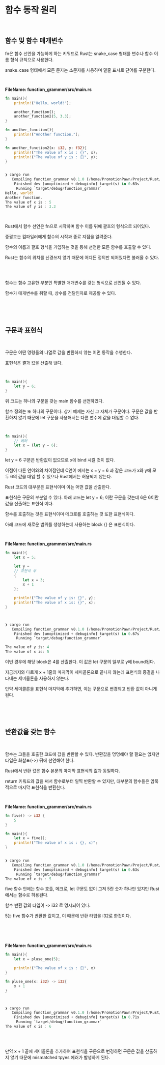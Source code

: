 # 함수 동작 원리 

</br>

## 함수 및 함수 매개변수 

fn은 함수 선언을 가능하게 하는 키워드로 Rust는 snake_case 형태를 변수나 함수 이름 형식 규칙으로 사용한다. 

snake_case 형태에서 모든 문자는 소문자를 사용하며 밑줄 표시로 단어를 구분한다.

</br>

<strong>FileName: function_grammer/src/main.rs</strong>

```rs
fn main(){
    println!("Hello, world!");

    another_function();
    another_function2(5, 3.3);
}

fn another_function(){
    println!("Another function.");
}

fn another_function2(x: i32, y: f32){
    println!("The value of x is : {}", x);
    println!("The value of y is : {}", y);
}


❯ cargo run
   Compiling function_grammar v0.1.0 (/home/PromotionPawn/Project/Rust/function_grammar)
    Finished dev [unoptimized + debuginfo] target(s) in 0.63s
     Running `target/debug/function_grammar`
Hello, world!
Another function.
The value of x is : 5
The value of y is : 3.3
```

</br>

Rust에서 함수 선언은 fn으로 시작하며 함수 이름 뒤에 괄호의 형식으로 되어있다. 

중괄호는 컴파일러에게 함수의 시작과 종료 지점을 알려준다. 

함수의 이름과 괄호 형식을 기입하는 것을 통해 선언한 모든 함수를 호출할 수 있다. 

Rust는 함수의 위치를 신경쓰지 않기 때문에 어디든 정의만 되어있다면 불러올 수 있다. 

</br>
</br>

함수는 함수 고유한 부분인 특별한 매개변수를 갖는 형식으로 선언될 수 있다. 

함수가 매개변수를 취할 때, 상수를 전달인자로 제공할 수 있다. 

</br>
</br>
</br>

## 구문과 표현식

</br>

구문은 어떤 명령들의 나열로 값을 반환하지 않는 어떤 동작을 수행한다. 

표현식은 결과 값을 산출해 낸다. 

</br>

```rs
fn main(){
    let y = 6;
}
```

위 코드는 하나의 구문을 갖는 main 함수를 선언하였다. 

함수 정의는 또 하나의 구문이다. 상기 예제는 자신 그 자체가 구문이다. 구문은 값을 반환하지 않기 때문에 let 구문을 사용해서는 다른 변수에 값을 대입할 수 없다. 

</br>

```rs
fn main(){
    // 에러
    let x = (let y = 6);
}
```
let y = 6 구문은 반환값이 없으므로 x에 bind 시킬 것이 없다. 

이점이 다른 언어와의 차이점인데 C언어 에서는 x = y = 6 과 같은 코드가 x와 y에 모두 6의 값을 대입 할 수 있으나 Rust에서는 허용되지 않는다. 

Rust 코드의 대부분은 표현식이며 이는 어떤 값을 산출한다. 

표현식은 구문의 부분일 수 있다. 아래 코드는 let y = 6; 이란 구문을 갖는데 6은 6이란 값을 산출하는 표현식 이다. 

함수를 호출하는 것은 표현식이며 메크로를 호출하는 것 또한 표현식이다. 

아래 코드에 새로운 범위를 생성하는데 사용하는 block {} 은 표현식이다.

</br>

<strong>FileName: function_grammer/src/main.rs</strong>

``` rs
fn main(){
    let x = 5;

    let y = 
    // 표현식 부
    {
        let x = 3;
        x + 1
    };

    println!("The value of y is: {}", y);
    println!("The value of x is: {}", x);
}



❯ cargo run
   Compiling function_grammar v0.1.0 (/home/PromotionPawn/Project/Rust/function_grammar)
    Finished dev [unoptimized + debuginfo] target(s) in 0.67s
     Running `target/debug/function_grammar`

The value of y is: 4
The value of x is: 5
```

이번 경우에 해당 block은 4를 산출한다. 이 값은 let 구문의 일부로 y에 bound된다. 

지금까지와 다르게 x + 1줄의 마지막이 세미콜론으로 끝나지 않는데 표현식의 종결을 나타내는 세미콜론을 사용하지 않는다.

만약 세미콜론을 표현식 마지막에 추가하면, 이는 구문으로 변경되고 반환 값이 아니게 된다. 


</br>
</br>
</br>

## 반환값을 갖는 함수

</br>

함수는 그들을 호출한 코드에 값을 반환할 수 있다. 반환값을 명명해야 할 필요는 없지만 타입은 화살표(->) 뒤에 선언해야 한다. 

Rust에서 반환 값은 함수 본문의 마지막 표현식의 값과 동일하다. 

return 키워드와 값을 써서 함수로부터 일찍 반환할 수 있지만, 대부분의 함수들은 암묵적으로 마지막 표현식을 반환한다. 

<br>

<strong>FileName: function_grammer/src/main.rs</strong>

```rs
fn five() -> i32 {
    5
}

fn main(){
    let x = five();
    println!("The value of x is : {}, x)";
}


❯ cargo run
   Compiling function_grammar v0.1.0 (/home/PromotionPawn/Project/Rust/function_grammar)
    Finished dev [unoptimized + debuginfo] target(s) in 0.63s
     Running `target/debug/function_grammar`
The value of x is : 5
```

five 함수 안에는 함수 호출, 메크로, let 구문도 없이 그저 5란 숫자 하나만 있지만 Rust에서는 함수로 허용된다.

함수 반환 값의 타입이 -> i32 로 명시되어 있다.

5는 five 함수가 반환한 값이고, 이 때문에 반환 타입을 i32로 한것이다. 

</br>
</br>
</br>

<strong>FileName: function_grammer/src/main.rs</strong>

```rs
fn main(){
    let x = pluse_one(5);

    println!("The value of x is : {}", x)
}

fn pluse_one(x: i32) -> i32{
    x + 1
}



❯ cargo run
   Compiling function_grammar v0.1.0 (/home/PromotionPawn/Project/Rust/function_grammar)
    Finished dev [unoptimized + debuginfo] target(s) in 0.71s
     Running `target/debug/function_grammar`
The value of x is : 6
```

</br>
</br>

만약 x + 1 끝에 세미콜론을 추가하여 표현식을 구문으로 변경하면 구문은 값을 산출하지 않기 때문에 mismatched tpyes 에러가 발생하게 된다. 


